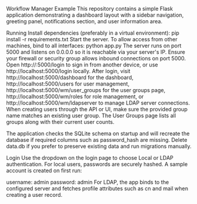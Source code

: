 Workflow Manager Example
This repository contains a simple Flask application demonstrating a dashboard layout with a sidebar navigation, greeting panel, notifications section, and user information area.

Running
Install dependencies (preferably in a virtual environment):
pip install -r requirements.txt
Start the server. To allow access from other machines, bind to all interfaces:
python app.py
The server runs on port 5000 and listens on 0.0.0.0 so it is reachable via your server's IP. Ensure your firewall or security group allows inbound connections on port 5000.
Open http://<server-ip>:5000/login to sign in from another device, or use http://localhost:5000/login locally. After login, visit http://localhost:5000/dashboard for the dashboard, http://localhost:5000/users for user management, http://localhost:5000/wm/user_groups for the user groups page, http://localhost:5000/wm/roles for role management, or http://localhost:5000/wm/ldapserver to manage LDAP server connections.
When creating users through the API or UI, make sure the provided group name matches an existing user group. The User Groups page lists all groups along with their current user counts.

The application checks the SQLite schema on startup and will recreate the database if required columns such as password_hash are missing. Delete data.db if you prefer to preserve existing data and run migrations manually.

Login
Use the dropdown on the login page to choose Local or LDAP authentication. For local users, passwords are securely hashed. A sample account is created on first run:

username: admin
password: admin
For LDAP, the app binds to the configured server and fetches profile attributes such as cn and mail when creating a user record.
